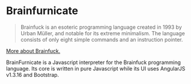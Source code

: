 # Brainfurnicate

> Brainfuck is an esoteric programming language created in 1993 by Urban Müller, and notable for its extreme minimalism.
> The language consists of only eight simple commands and an instruction pointer. 

[More about Brainfuck.](https://en.wikipedia.org/wiki/Brainfuck)

BrainFurnicate is a Javascript interpreter for the Brainfuck programming language. Its core is written in pure Javascript
while its UI uses AngularJS v1.3.16 and Bootstrap.
